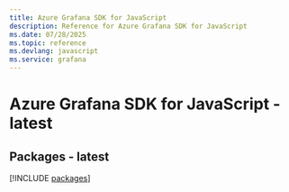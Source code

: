 ```yaml
---
title: Azure Grafana SDK for JavaScript
description: Reference for Azure Grafana SDK for JavaScript
ms.date: 07/28/2025
ms.topic: reference
ms.devlang: javascript
ms.service: grafana
---
```

# Azure Grafana SDK for JavaScript - latest
## Packages - latest
[!INCLUDE [packages](grafana-index.md)]